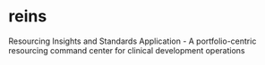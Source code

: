 # reins
Resourcing Insights and Standards Application - A portfolio-centric resourcing command center for clinical development operations